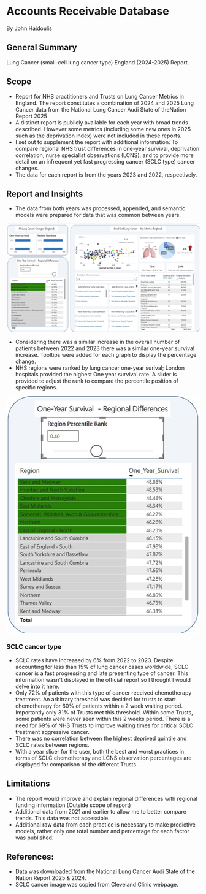 # Accounts Receivable Database

By John Haidoulis

## General Summary

Lung Cancer (small-cell lung cancer type) England (2024-2025) Report.

## Scope

* Report for NHS practitioners and Trusts on Lung Cancer Metrics in England.
The report constitutes a combination of 2024 and 2025 Lung Cancer data from the National Lung Cancer Audi State of theNation Report 2025
* A distinct report is publicly available for each year with broad trends described. However some metrics (including some new ones in 2025 such as the deprivation index) were not included in these reports.
* I set out to supplement the report with additional information: To compare regional NHS trust differences in one-year survival, deprivation correlation, nurse specialist observations (LCNS), and to provide more detail on an infrequent yet fast progressing cancer (SCLC type) cancer changes. 
* The data for each report is from the years 2023 and 2022, respectively.

## Report and Insights

* The data from both years was processed, appended, and semantic models were prepared for data that was common between years.

![Report](Screenshot1.jpg)

* Considering there was a similar increase in the overall number of patients between 2022 and 2023 there was a similar one-year survival increase. Tooltips were added for each graph to display the percentage change.
* NHS regions were ranked by lung cancer one-year surival; London hospitals provided the highest One year survival rate. A slider is provided to adjust the rank to compare the percentile position of specific regions.

![PercentileRank](Screenshot2.jpg)

### SCLC cancer type 
* SCLC rates have increased by 6% from 2022 to 2023. Despite accounting for less than 15% of lung cancer cases worldwide, SCLC cancer is a fast progressing and late presenting type of cancer. This information wasn't displayed in the official report so I thought I would delve into it here. 
* Only 72% of patients with this type of cancer received chemotherapy treatment. An arbitrary threshold was decided for trusts to start chemotherapy for 60% of patients within a 2 week waiting period. Importantly only 31% of Trusts met this threshold. Within some Trusts, some patients were never seen within this 2 weeks period. There is a need for 69% of NHS Trusts to improve waiting times for critical SCLC treatment aggressive cancer.
* There was no correlation between the highest deprived quintile and SCLC rates between regions.
* With a year slicer for the user, both the best and worst practices in terms of SCLC chemotherapy and LCNS observation percentages are displayed for comparison of the different Trusts.


## Limitations

* The report would improve and explain regional differences with regional funding information (Outside scope of report)
* Additional data from 2021 and earlier to allow me to better compare trends. This data was not accessible.
* Additional raw data from each practice is necessary to make predictive models, rather only one total number and percentage for each factor was published. 


## References:

* Data was downloaded from the National Lung Cancer Audi State of the Nation Report 2025 & 2024.
* SCLC cancer image was copied from Cleveland Clinic webpage.

